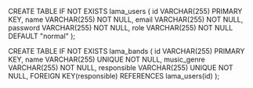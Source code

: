 CREATE TABLE IF NOT EXISTS lama_users (
  id VARCHAR(255) PRIMARY KEY,
  name VARCHAR(255) NOT NULL,
  email VARCHAR(255) NOT NULL,
  password VARCHAR(255) NOT NULL,
  role VARCHAR(255) NOT NULL DEFAULT "normal"
);

CREATE TABLE IF NOT EXISTS lama_bands (
  id VARCHAR(255) PRIMARY KEY,
  name VARCHAR(255) UNIQUE NOT NULL,
  music_genre VARCHAR(255) NOT NULL,
  responsible VARCHAR(255) UNIQUE NOT NULL,
  FOREIGN KEY(responsible) REFERENCES lama_users(id)
);